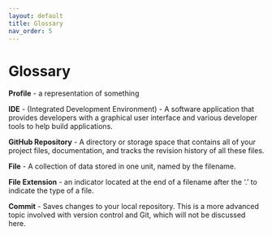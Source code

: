 ```yaml
---
layout: default
title: Glossary
nav_order: 5
---
```


# Glossary


**Profile** - a representation of something


**IDE** - (Integrated Development Environment) - A software application that provides developers with a graphical user interface and various developer tools to help build applications.


**GitHub Repository** -  A directory or storage space that contains all of your project files, documentation, and tracks the revision history of all these files.


**File** - A collection of data stored in one unit, named by the filename.


**File Extension** - an indicator located at the end of a filename after the ‘.’ to indicate the type of a file.


**Commit**  - Saves changes to your local repository. This is a more advanced topic involved with version control and Git, which will not be discussed here.